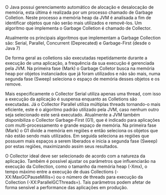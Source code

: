 O Java possui gerenciamento automático de alocação e desalocação de memória, 
esta última é realizada por um processo chamado de Garbage Colletion. Neste 
processo a memória heap da JVM é analisada a fim de identificar objetos que
não serão mais utilizados e removê-los. Um algoritmo que implementa o Garbage
Colletion é chamado de Collector.  
 
Atualmente os principais algoritmos que implementam a Garbage Collection são:
Serial, Parallel, Concurrent (Deprecated) e Garbage-First (desde o Java 7)

De forma geral as colletions são executadas repetidamente durante a execução de uma 
aplicação, a frequência da sua execução é gerenciada pela JVM. Na primeira fase (Mark) 
o Garbage Colletor busca na memória heap por objetos instanciados que já foram 
utilizados e não são mais, numa segunda fase (Sweep) 
seleciona o espaço de memória desses objetos e os remove.

Mais especificamente o Collector Serial utiliza apenas uma thread, com isso a 
execução da aplicação é suspensa enquanto as Colletions são executadas. Já o Collector
Parallel utiliza múltiplas threads tornando-o mais eficiente, este é o algoritmo
padrão utilizado pela JVM, caso nenhum outro seja selecionado este será executado.
Atualmente a JVM também disponibiliza o Collector Garbage-First (G1), que é indicado para
aplicações com multi-processamento e grande espaço de memória. Na primeira fase (Mark)
o G1 divide a memória em regiões e então seleciona os objetos que não estão sendo mais utilizados.
Em seguida seleciona as regiões que possuem mais espaços a serem liberados e inicia a 
segunda fase (Sweep) por estas regiões, maximizando assim seus resultados.

O Collector ideal deve ser selecionado de acordo com a natureza da aplicação. Também é
possível ajustar os parâmetros que influenciarão na execução da Collection, como o tamanho
da memória heap (-Xmx<N>), o tempo máximo entre a execução de duas Collections 
(-XX:MaxGCPauseMillis=<N>) ou o número de threads para execução da Collection 
(-XX:ParallelGCThreads=<N>). Tais parâmetros podem afetar de forma sensível a performance das
aplicações em produção.
